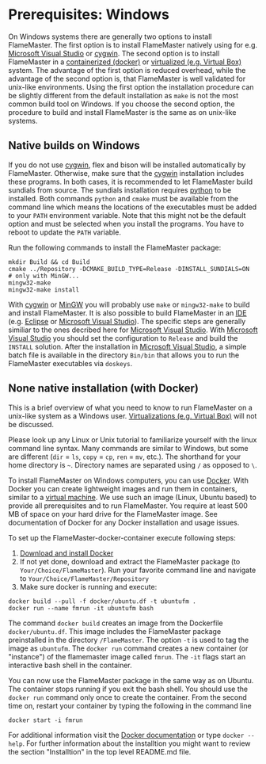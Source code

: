 # Prerequisites: Windows

On Windows systems there are generally two options to install FlameMaster. 
The first option is to install FlameMaster natively using for e.g. 
[Microsoft Visual Studio](https://www.visualstudio.com/)
or [cygwin](https://www.cygwin.com/). The second option is to install FlameMaster 
in a [containerized (docker)](https://en.wikipedia.org/wiki/Docker_(software)) or 
[virtualized (e.g. Virtual Box)](https://en.wikipedia.org/wiki/Virtualization) system. 
The advantage of the first option is reduced overhead, while the advantage of the 
second option is, that FlameMaster is well validated for unix-like environments.
Using the first option the installation procedure can be slightly different from 
the default installation as `make` is not the most common build tool on Windows. 
If you choose the second option, the procedure to build and install FlameMaster 
is the same as on unix-like systems. 

## Native builds on Windows

If you do not use [cygwin](https://www.cygwin.com/), flex and bison 
will be installed automatically by FlameMaster. Otherwise, make sure that
the [cygwin](https://www.cygwin.com/) installation includes these programs.
In both cases, it is recommended to let FlameMaster 
build sundials from source. The sundials installation requires
[python](https://www.python.org/downloads/) to be installed. Both commands 
`python` and `cmake` must be available from the command line which means the
locations of the executables must be added to your `PATH` environment variable. 
Note that this might not be the default option and must be selected when you 
install the programs. You have to reboot to update the `PATH` variable. 

Run the following commands to install the FlameMaster package:
~~~~~~~~~~~{sh}
mkdir Build && cd Build
cmake ../Repository -DCMAKE_BUILD_TYPE=Release -DINSTALL_SUNDIALS=ON
# only with MinGW...
mingw32-make
mingw32-make install
~~~~~~~~~~~

With [cygwin](https://www.cygwin.com/) or [MinGW](http://www.mingw.org/)
you will probably use `make` or `mingw32-make` to build and install FlameMaster. 
It is also possible to build FlameMaster in an 
[IDE](https://en.wikipedia.org/wiki/Integrated_development_environment) 
(e.g. [Eclipse](https://eclipse.org/ide/) 
or [Microsoft Visual Studio](https://www.visualstudio.com/)). The specific 
steps are generally similiar to the ones decribed here for
[Microsoft Visual Studio](https://www.visualstudio.com/).
With [Microsoft Visual Studio](https://www.visualstudio.com/) you should 
set the configuration to `Release` and build the `INSTALL` solution. 
After the installation in [Microsoft Visual Studio](https://www.visualstudio.com/), 
a simple batch file is available in the directory `Bin/bin` that allows you to
run the FlameMaster executables via `doskeys`.

## None native installation (with Docker)

This is a brief overview of what you need to know to run FlameMaster on a unix-like system as 
a Windows user. [Virtualizations (e.g. Virtual Box)](https://www.virtualbox.org/) will not be 
discussed.

Please look up any Linux or Unix tutorial to familiarize yourself with the linux
command line syntax. Many commands are similar to Windows, but some are 
different (`dir` = `ls`, `copy` = `cp`, `ren` = `mv`, etc.). The shorthand for your 
home directory is `~`. Directory names are separated using `/` as opposed to `\`.

To install FlameMaster on Windows computers, you can use [Docker](https://www.Docker.com/).
With Docker you can create lightweight images and run them in containers, similar to a 
[virtual machine](https://en.wikipedia.org/wiki/Virtual_machine). We use such an 
image (Linux, Ubuntu based) to provide all prerequisites and to run FlameMaster. 
You require at least 500 MB of space on your hard drive for the FlameMaster
image. See documentation of Docker for any Docker installation and usage issues.

To set up the FlameMaster-docker-container execute following steps:
1. [Download and install Docker](https://www.Docker.com/products/Docker#/windows)
2. If not yet done, download and extract the FlameMaster package (to `Your/Choice/FlameMaster`). 
Run your favorite command line and navigate to `Your/Choice/FlameMaster/Repository`
3. Make sure docker is running and execute:

~~~~~~~~~~~{sh}
docker build --pull -f docker/ubuntu.df -t ubuntufm .
docker run --name fmrun -it ubuntufm bash
~~~~~~~~~~~
	
The command `docker build` creates an image from the Dockerfile `docker/ubuntu.df`. 
This image includes the FlameMaster package preinstalled in the directory `/FlameMaster`. 
The option `-t` is used to tag the image as `ubuntufm`.
The `docker run` command creates a new container (or "instance") of the flamemaster image 
called `fmrun`. The `-it` flags start an interactive bash shell in the container. 

You can now use the FlameMaster package in the same way as on Ubuntu. The container stops 
running if you exit the bash shell. You should use the `docker run` command only once to 
create the container. From the second time on, restart your container by typing the following
in the command line

~~~~~~~~~~~{sh}
docker start -i fmrun
~~~~~~~~~~~

For additional information visit the 
[Docker documentation](https://docs.Docker.com/engine/reference/commandline/cli/) 
or type `docker --help`. For further information about the installtion you might 
want to review the section "Installtion" in the top level README.md file.
